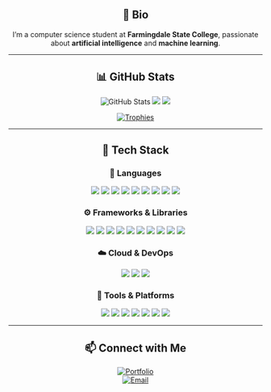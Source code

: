 <div align="center">

## 👤 Bio
I’m a computer science student at **Farmingdale State College**, passionate about **artificial intelligence** and **machine learning**.

---

## 📊 GitHub Stats

![GitHub Stats](https://github-readme-stats.vercel.app/api?username=d-jason32&show_icons=true&theme=tokyonight&hide_title=true&hide_border=true)
<img src="https://github-readme-streak-stats.herokuapp.com/?user=d-jason32&theme=tokyonight&hide_border=true" />
<img src="https://github-readme-stats.vercel.app/api/top-langs/?username=d-jason32&layout=donut&theme=tokyonight&hide_border=true" />


[![Trophies](https://github-profile-trophy.vercel.app/?username=d-jason32&theme=tokyonight&no-frame=true&row=1&column=6)](https://github.com/ryo-ma/github-profile-trophy)

---

## 🔧 Tech Stack

### 🧠 Languages  
<img src="https://img.shields.io/badge/-Java-000?&logo=Java&logoColor=007396" />
<img src="https://img.shields.io/badge/-TypeScript-000?&logo=typescript&logoColor=3178C6" />
<img src="https://img.shields.io/badge/-JavaScript-000?&logo=javascript&logoColor=F7DF1E" />
<img src="https://img.shields.io/badge/-Python-000?&logo=python&logoColor=3776AB" />
<img src="https://img.shields.io/badge/-C-000?&logo=c&logoColor=A8B9CC" />
<img src="https://img.shields.io/badge/-C++-000?&logo=c%2B%2B&logoColor=00599C" />
<img src="https://img.shields.io/badge/-HTML5-000?&logo=html5&logoColor=E34F26" />
<img src="https://img.shields.io/badge/-CSS3-000?&logo=css3&logoColor=1572B6" />
<img src="https://img.shields.io/badge/-SQL-000?&logo=mysql&logoColor=4479A1" />

### ⚙️ Frameworks & Libraries  
<img src="https://img.shields.io/badge/-React-000?&logo=react" />
<img src="https://img.shields.io/badge/-Vite-000?&logo=vite" />
<img src="https://img.shields.io/badge/-TailwindCSS-000?&logo=tailwind-css" />
<img src="https://img.shields.io/badge/-Node.js-000?&logo=node.js" />
<img src="https://img.shields.io/badge/-Express.js-000?&logo=express&logoColor=white" />
<img src="https://img.shields.io/badge/-Firebase-000?&logo=firebase" />
<img src="https://img.shields.io/badge/-Socket.io-000?&logo=socket.io" />
<img src="https://img.shields.io/badge/-JavaFX-000?&logo=openjdk&logoColor=white" />
<img src="https://img.shields.io/badge/-Next.js-000?&logo=next.js" />
<img src="https://img.shields.io/badge/-Framer%20Motion-000?&logo=framer&logoColor=white" />

### ☁️ Cloud & DevOps  
<img src="https://img.shields.io/badge/-Microsoft%20Azure-000?&logo=microsoft-azure&logoColor=0078D4" />
<img src="https://img.shields.io/badge/-Vercel-000?&logo=vercel&logoColor=white" />
<img src="https://img.shields.io/badge/-Netlify-000?&logo=netlify&logoColor=00C7B7" />

### 🔧 Tools & Platforms  
<img src="https://img.shields.io/badge/-Git-000?&logo=git" />
<img src="https://img.shields.io/badge/-GitHub-000?&logo=github" />
<img src="https://img.shields.io/badge/-VS%20Code-000?&logo=visual-studio-code" />
<img src="https://img.shields.io/badge/-Postman-000?&logo=postman" />
<img src="https://img.shields.io/badge/-Figma-000?&logo=figma" />
<img src="https://img.shields.io/badge/-Linux-000?&logo=linux" />
<img src="https://img.shields.io/badge/-DevTools-000?&logo=google-chrome" />

---

## 📫 Connect with Me

[![Portfolio](https://img.shields.io/badge/-Portfolio-000?style=flat&logo=google-chrome&logoColor=white)](https://yourportfolio.com)  
[![Email](https://img.shields.io/badge/-Email-000?style=flat&logo=gmail&logoColor=white)](mailto:devaj5@farmingdale.edu)

</div>
